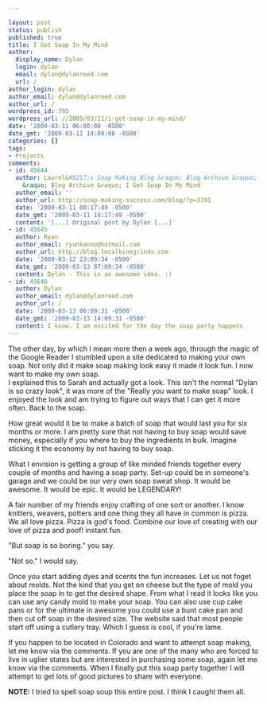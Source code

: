 ```yaml
---

layout: post
status: publish
published: true
title: I Got Soap In My Mind
author:
  display_name: Dylan
  login: dylan
  email: dylan@dylanreed.com
  url: /
author_login: dylan
author_email: dylan@dylanreed.com
author_url: /
wordpress_id: 795
wordpress_url: //2009/03/11/i-got-soap-in-my-mind/
date: '2009-03-11 06:00:08 -0500'
date_gmt: '2009-03-11 14:00:08 -0500'
categories: []
tags:
- Projects
comments:
- id: 45644
  author: Laurel&#8217;s Soap Making Blog &raquo; Blog Archive &raquo; dylanreed.com
    &raquo; Blog Archive &raquo; I Got Soap In My Mind
  author_email: ''
  author_url: http://soap-making-success.com/blog/?p=3191
  date: '2009-03-11 08:17:49 -0500'
  date_gmt: '2009-03-11 16:17:49 -0500'
  content: '[...] Original post by Dylan [...]'
- id: 45645
  author: Ryan
  author_email: ryankanno@hotmail.com
  author_url: http://blog.localkinegrinds.com
  date: '2009-03-12 23:09:34 -0500'
  date_gmt: '2009-03-13 07:09:34 -0500'
  content: Dylan - This is an awesome idea. :)
- id: 45646
  author: Dylan
  author_email: dylan@dylanreed.com
  author_url: /
  date: '2009-03-13 06:09:31 -0500'
  date_gmt: '2009-03-13 14:09:31 -0500'
  content: I know. I am excited for the day the soap party happens
---
```


The other day, by which I mean more then a week ago, through the magic of the Google Reader I stumbled upon a site dedicated to making your own soap. Not only did it make soap making look easy it made it look fun. I now want to make my own soap.   
I explained this to Sarah and actually got a look. This isn't the normal "Dylan is so crazy look", it was more of the "Really you want to make soap" look. I enjoyed the look and am trying to figure out ways that I can get it more often. Back to the soap.

How great would it be to make a batch of soap that would last you for six months or more. I am pretty sure that not having to buy soap would save money, especially if you where to buy the ingredients in bulk. Imagine sticking it the economy by not having to buy soap. 

What I envision is getting a group of like minded friends together every couple of months and having a soap party. Set-up could be in someone's garage and we could be our very own soap sweat shop. It would be awesome. It would be epic. It would be LEGENDARY!

A fair number of my friends enjoy crafting of one sort or another. I know knitters, weavers, potters and one thing they all have in common is pizza. We all love pizza. Pizza is god's food. Combine our love of creating with our love of pizza and poof! instant fun.

"But soap is so boring." you say. 

"Not so." I would say.

Once you start adding dyes and scents the fun increases. Let us not foget about molds. Not the kind that you get on cheese but the type of mold you place the soap in to get the desired shape. From what I read it looks like you can use any candy mold to make your soap. You can also use cup cake pans or for the ultimate in awesome you could use a bunt cake pan and then cut off soap in the desired size. The website said that most people start off using a cutlery tray. Which I guess is cool, if you're lame. 

If you happen to be located in Colorado and want to attempt soap making, let me know via the comments. If you are one of the many who are forced to live in uglier states but are interested in purchasing some soap, again let me know via the comments. When I finally put this soap party together I will attempt to get lots of good pictures to share with everyone. 

**NOTE:** I tried to spell soap soup this entire post. I think I caught them all.
